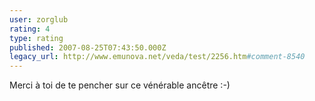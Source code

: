 ```yaml
---
user: zorglub
rating: 4
type: rating
published: 2007-08-25T07:43:50.000Z
legacy_url: http://www.emunova.net/veda/test/2256.htm#comment-8540
---
```

Merci à toi de te pencher sur ce vénérable ancêtre :-)